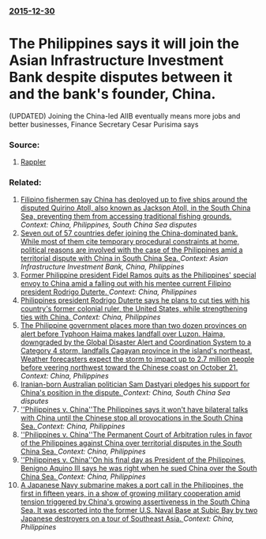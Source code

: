 ### [2015-12-30](/news/2015/12/30/index.md)

# The Philippines says it will join the Asian Infrastructure Investment Bank despite disputes between it and the bank's founder, China. 

(UPDATED) Joining the China-led AIIB eventually means more jobs and better businesses, Finance Secretary Cesar Purisima says


### Source:

1. [Rappler](http://www.rappler.com/business/industries/208-infrastructure/117494-philipines-china-aiib-asian-infrastructure-investment-bank)

### Related:

1. [Filipino fishermen say China has deployed up to five ships around the disputed Quirino Atoll, also known as Jackson Atoll, in the South China Sea, preventing them from accessing traditional fishing grounds. ](/news/2016/03/1/filipino-fishermen-say-china-has-deployed-up-to-five-ships-around-the-disputed-quirino-atoll-also-known-as-jackson-atoll-in-the-south-chin.md) _Context: China, Philippines, South China Sea disputes_
2. [Seven out of 57 countries defer joining the China-dominated bank. While most of them cite temporary procedural constraints at home, political reasons are involved with the case of the Philippines amid a territorial dispute with China in South China Sea. ](/news/2015/06/30/seven-out-of-57-countries-defer-joining-the-china-dominated-bank-while-most-of-them-cite-temporary-procedural-constraints-at-home-politica.md) _Context: Asian Infrastructure Investment Bank, China, Philippines_
3. [Former Philippine president Fidel Ramos quits as the Philippines' special envoy to China amid a falling out with his mentee current Filipino president Rodrigo Duterte. ](/news/2016/11/1/former-philippine-president-fidel-ramos-quits-as-the-philippines-special-envoy-to-china-amid-a-falling-out-with-his-mentee-current-filipino.md) _Context: China, Philippines_
4. [Philippines president Rodrigo Duterte says he plans to cut ties with his country's former colonial ruler, the United States, while strengthening ties with China. ](/news/2016/10/20/philippines-president-rodrigo-duterte-says-he-plans-to-cut-ties-with-his-country-s-former-colonial-ruler-the-united-states-while-strengthe.md) _Context: China, Philippines_
5. [The Philippine government places more than two dozen provinces on alert before Typhoon Haima makes landfall over Luzon. Haima, downgraded by the Global Disaster Alert and Coordination System to a Category 4 storm, landfalls Cagayan province in the island's northeast. Weather forecasters expect the storm to impact up to 2.7 million people  before veering northwest toward the Chinese coast on October 21. ](/news/2016/10/19/the-philippine-government-places-more-than-two-dozen-provinces-on-alert-before-typhoon-haima-makes-landfall-over-luzon-haima-downgraded-by.md) _Context: China, Philippines_
6. [Iranian-born Australian politician Sam Dastyari pledges his support for China's position in the dispute. ](/news/2016/09/1/iranian-born-australian-politician-sam-dastyari-pledges-his-support-for-china-s-position-in-the-dispute.md) _Context: China, South China Sea disputes_
7. [''Philippines v. China''The Philippines says it won't have bilateral talks with China until the Chinese stop all provocations in the South China Sea. ](/news/2016/08/31/philippines-v-china-pthe-philippines-says-it-won-t-have-bilateral-talks-with-china-until-the-chinese-stop-all-provocations-in-the-south.md) _Context: China, Philippines_
8. [''Philippines v. China''The Permanent Court of Arbitration rules in favor of the Philippines against China over territorial disputes in the South China Sea. ](/news/2016/07/12/philippines-v-china-pthe-permanent-court-of-arbitration-rules-in-favor-of-the-philippines-against-china-over-territorial-disputes-in-the.md) _Context: China, Philippines_
9. [''Philippines v. China''On his final day as President of the Philippines, Benigno Aquino III says he was right when he sued China over the South China Sea. ](/news/2016/06/29/philippines-v-china-pon-his-final-day-as-president-of-the-philippines-benigno-aquino-iii-says-he-was-right-when-he-sued-china-over-the.md) _Context: China, Philippines_
10. [A Japanese Navy submarine makes a port call in the Philippines, the first in fifteen years, in a show of growing military cooperation amid tension triggered by China's growing assertiveness in the South China Sea. It was escorted into the former U.S. Naval Base at Subic Bay by two Japanese destroyers on a tour of Southeast Asia. ](/news/2016/04/3/a-japanese-navy-submarine-makes-a-port-call-in-the-philippines-the-first-in-fifteen-years-in-a-show-of-growing-military-cooperation-amid-t.md) _Context: China, Philippines_
